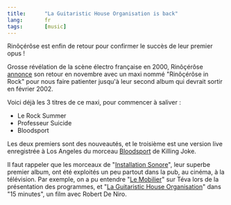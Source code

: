 ```yaml
---
title:      "La Guitaristic House Organisation is back"
lang:       fr
tags:       [music]
---
```


Rinôçérôse est enfin de retour pour confirmer le succès de leur premier opus !

Grosse révélation de la scène électro française en 2000, Rinôçérôse [annonce](http://www.rinocerose.com/info/story23.html) son retour en novembre avec un maxi nommé "Rinôçérôse in Rock" pour nous faire patienter jusqu'à leur second album qui devrait sortir en février 2002.

Voici déjà les 3 titres de ce maxi, pour commencer à saliver :

- Le Rock Summer
- Professeur Suicide
- Bloodsport

Les deux premiers sont des nouveautés, et le troisième est une version live enregistrée à Los Angeles du morceau [Bloodsport](http://www.amazon.com/exec/obidos/clipserve/B000003S1I001004/107-5048265-4270920) de Killing Joke.

Il faut rappeler que les morceaux de "[Installation Sonore](http://www.amazon.com/exec/obidos/ASIN/B00004RCXP/phpheaven)", leur superbe premier album, ont été exploités un peu partout dans la pub, au cinéma, à la télévision. Par exemple, on a pu entendre "[Le Mobilier](http://www.amazon.com/exec/obidos/clipserve/B00004RCXP001004/107-5048265-4270920)" sur Téva lors de la présentation des programmes, et "[La Guitaristic House Organisation](http://www.amazon.com/exec/obidos/clipserve/B00004RCXP001001/107-5048265-4270920)" dans "15 minutes", un film avec Robert De Niro.

